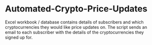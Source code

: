 # Automated-Crypto-Price-Updates
Excel workbook / database contains details of subscribers and which cryptocurrencies they would like price updates on. The script sends an email to each subscriber with the details of the cryptocurrencies they signed up for.
